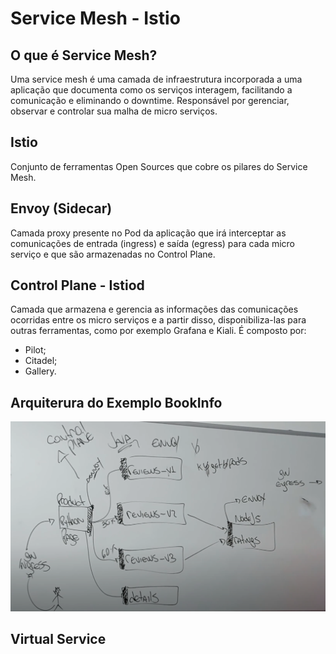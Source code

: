 # Service Mesh - Istio

## O que é Service Mesh?
Uma service mesh é uma camada de infraestrutura incorporada a uma aplicação que documenta como os serviços interagem, facilitando a comunicação e eliminando o downtime. Responsável por gerenciar, observar e controlar sua malha de micro serviços.

## Istio
Conjunto de ferramentas Open Sources que cobre os pilares do Service Mesh.

## Envoy (Sidecar)
Camada proxy presente no Pod da aplicação que irá interceptar as comunicações de entrada (ingress) e saída (egress) para cada micro serviço e que são armazenadas no Control Plane.

## Control Plane - Istiod
Camada que armazena e gerencia as informações das comunicações ocorridas entre os micro serviços e a partir disso, disponibiliza-las para outras ferramentas, como por exemplo Grafana e Kiali. É composto por:
- Pilot;
- Citadel;
- Gallery.

## Arquiterura do Exemplo BookInfo
![Book-info Sample](../assets/bookinfo-sample.png)

## Virtual Service 